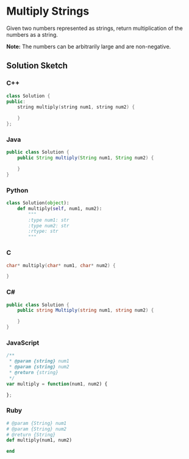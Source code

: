 # Multiply Strings

Given two numbers represented as strings, return multiplication of the numbers as a string.

**Note:** The numbers can be arbitrarily large and are non-negative.

## Solution Sketch

### C++
```C++
class Solution {
public:
    string multiply(string num1, string num2) {

    }
};
```

### Java
```Java
public class Solution {
    public String multiply(String num1, String num2) {

    }
}
```

### Python
```Python
class Solution(object):
    def multiply(self, num1, num2):
        """
        :type num1: str
        :type num2: str
        :rtype: str
        """
```

### C
```C
char* multiply(char* num1, char* num2) {

}
```

### C# 
```C#
public class Solution {
    public string Multiply(string num1, string num2) {

    }
}
```

### JavaScript
```JavaScript
/**
 * @param {string} num1
 * @param {string} num2
 * @return {string}
 */
var multiply = function(num1, num2) {

};
```

### Ruby
```Ruby
# @param {String} num1
# @param {String} num2
# @return {String}
def multiply(num1, num2)

end
```
